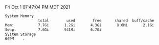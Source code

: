 Fri Oct  1 07:47:04 PM MDT 2021
```bash
System Memory
               total        used        free      shared  buff/cache   available
Mem:           7.7Gi       1.2Gi       4.3Gi       8.0Mi       2.1Gi       6.1Gi
Swap:          7.6Gi       941Mi       6.7Gi
System Storage
669M	.
```
```bash
